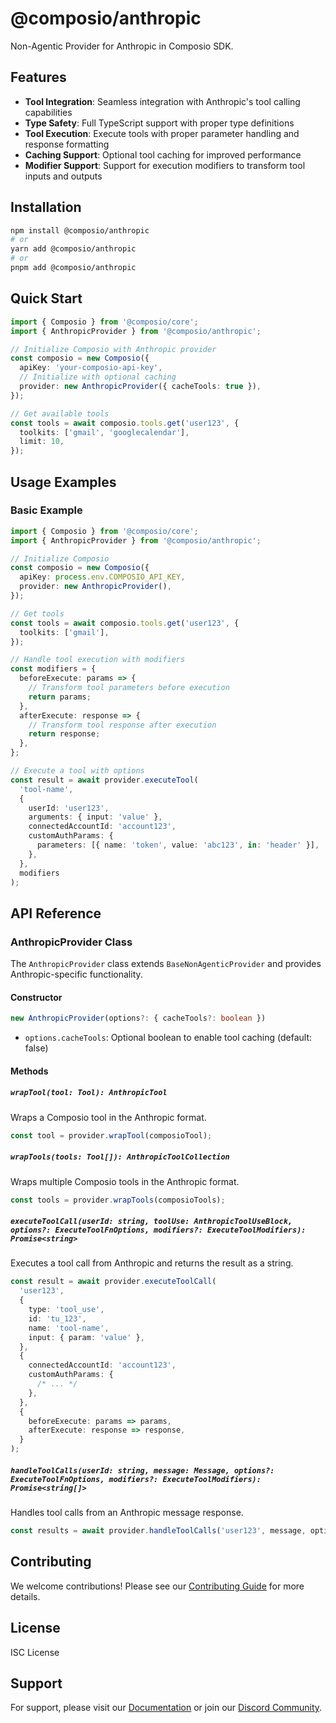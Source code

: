 # @composio/anthropic

Non-Agentic Provider for Anthropic in Composio SDK.

## Features

- **Tool Integration**: Seamless integration with Anthropic's tool calling capabilities
- **Type Safety**: Full TypeScript support with proper type definitions
- **Tool Execution**: Execute tools with proper parameter handling and response formatting
- **Caching Support**: Optional tool caching for improved performance
- **Modifier Support**: Support for execution modifiers to transform tool inputs and outputs

## Installation

```bash
npm install @composio/anthropic
# or
yarn add @composio/anthropic
# or
pnpm add @composio/anthropic
```

## Quick Start

```typescript
import { Composio } from '@composio/core';
import { AnthropicProvider } from '@composio/anthropic';

// Initialize Composio with Anthropic provider
const composio = new Composio({
  apiKey: 'your-composio-api-key',
  // Initialize with optional caching
  provider: new AnthropicProvider({ cacheTools: true }),
});

// Get available tools
const tools = await composio.tools.get('user123', {
  toolkits: ['gmail', 'googlecalendar'],
  limit: 10,
});
```

## Usage Examples

### Basic Example

```typescript
import { Composio } from '@composio/core';
import { AnthropicProvider } from '@composio/anthropic';

// Initialize Composio
const composio = new Composio({
  apiKey: process.env.COMPOSIO_API_KEY,
  provider: new AnthropicProvider(),
});

// Get tools
const tools = await composio.tools.get('user123', {
  toolkits: ['gmail'],
});

// Handle tool execution with modifiers
const modifiers = {
  beforeExecute: params => {
    // Transform tool parameters before execution
    return params;
  },
  afterExecute: response => {
    // Transform tool response after execution
    return response;
  },
};

// Execute a tool with options
const result = await provider.executeTool(
  'tool-name',
  {
    userId: 'user123',
    arguments: { input: 'value' },
    connectedAccountId: 'account123',
    customAuthParams: {
      parameters: [{ name: 'token', value: 'abc123', in: 'header' }],
    },
  },
  modifiers
);
```

## API Reference

### AnthropicProvider Class

The `AnthropicProvider` class extends `BaseNonAgenticProvider` and provides Anthropic-specific functionality.

#### Constructor

```typescript
new AnthropicProvider(options?: { cacheTools?: boolean })
```

- `options.cacheTools`: Optional boolean to enable tool caching (default: false)

#### Methods

##### `wrapTool(tool: Tool): AnthropicTool`

Wraps a Composio tool in the Anthropic format.

```typescript
const tool = provider.wrapTool(composioTool);
```

##### `wrapTools(tools: Tool[]): AnthropicToolCollection`

Wraps multiple Composio tools in the Anthropic format.

```typescript
const tools = provider.wrapTools(composioTools);
```

##### `executeToolCall(userId: string, toolUse: AnthropicToolUseBlock, options?: ExecuteToolFnOptions, modifiers?: ExecuteToolModifiers): Promise<string>`

Executes a tool call from Anthropic and returns the result as a string.

```typescript
const result = await provider.executeToolCall(
  'user123',
  {
    type: 'tool_use',
    id: 'tu_123',
    name: 'tool-name',
    input: { param: 'value' },
  },
  {
    connectedAccountId: 'account123',
    customAuthParams: {
      /* ... */
    },
  },
  {
    beforeExecute: params => params,
    afterExecute: response => response,
  }
);
```

##### `handleToolCalls(userId: string, message: Message, options?: ExecuteToolFnOptions, modifiers?: ExecuteToolModifiers): Promise<string[]>`

Handles tool calls from an Anthropic message response.

```typescript
const results = await provider.handleToolCalls('user123', message, options, modifiers);
```

## Contributing

We welcome contributions! Please see our [Contributing Guide](../../CONTRIBUTING.md) for more details.

## License

ISC License

## Support

For support, please visit our [Documentation](https://docs.composio.dev) or join our [Discord Community](https://discord.gg/composio).
